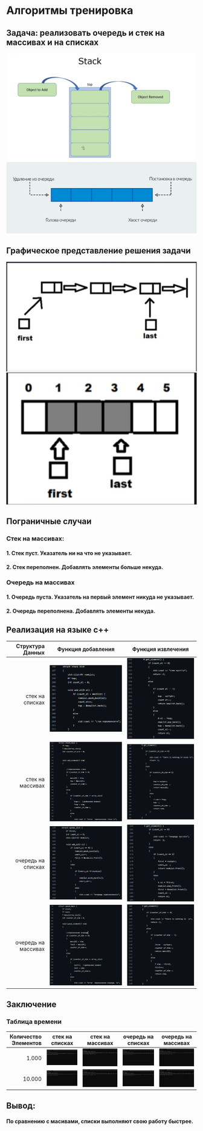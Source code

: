 # Алгоритмы тренировка
## Задача: реализовать очередь и стек на массивах и на списках

![](./README_images/стек.jpg)
![](./README_images/очередь.png)

## Графическое представление решения задачи

![](./README_images/граф%20рел_1.jpg)
![](./README_images/графРел_2.jpg)

## Пограничные случаи
### Стек на массивах:
#### 1. Стек пуст. Указатель ни на что не указывает.
#### 2. Стек переполнен. Добавлять элементы больше некуда.
### Очередь на массивах
#### 1. Очередь пуста. Указатель на первый элемент никуда не указывает.
#### 2. Очередь переполнена. Добавлять элементы некуда.

## Реализация на языке c++

| Структура Данных  | Функция добавления                 | Функция извлечения                  |
|------------------:|------------------------------------|-------------------------------------|
|стек на списках    |![](./README_images/stackList.png)  | ![](./README_images/steckList_2.png)|
|стек на массивах   |![](./README_images/steckMass.png)  | ![](./README_images/StecMass_2.png) | 
|очередь на списках |![](./README_images/queueList.png)  | ![](./README_images/queueList_2.png)|
|очередь на массивах|![](./README_images/queueMass.png)  | ![](./README_images/queueMass_2.png)|

## Заключение
### Таблица времени

| Количество Элементов | стек на списках                            | стек на массивах                        | очередь на списках             | очередь на массивах             | 
|---------------------:|--------------------------------------------|-----------------------------------------|---------------------------------|---------------------------------|
|1.000                 |![](./README_images/README_images/one.png)  |![](./README_images/README_images/two.png)|![](./README_images/README_images/three.png)|![](./README_images/README_images/four.png)| 
|10.000                |![](./README_images/README_images/five.png) |![](./README_images/README_images/sex.png)|![](./README_images/README_images/seven.png)|![](./README_images/README_images/eight.png)  |





## Вывод:
#### По сравнению с масивами, списки выполняют свою работу быстрее.
